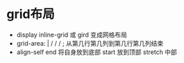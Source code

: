 # grid布局
- display inline-grid 或 gird 变成网格布局
- grid-area: <name> | <row-start> / <column-start> / <row-end> / <column-end>;
    从第几行第几列到第几行第几列结束
- align-self
    end 将自身放到底部
    start 放到顶部
    stretch 中部